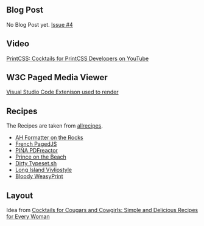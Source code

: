 ## Blog Post

No Blog Post yet. [Issue #4](https://github.com/azettl/printcss.examples/issues/4)

## Video

[PrintCSS: Cocktails for PrintCSS Developers on YouTube](https://youtu.be/yWgCvq7h_Oc)

## W3C Paged Media Viewer

[Visual Studio Code Extenison used to render](https://marketplace.visualstudio.com/items?itemName=abechanta.vscode-ext-paged-media)

## Recipes

The Recipes are taken from [allrecipes](https://www.allrecipes.com/).

- [AH Formatter on the Rocks](https://www.allrecipes.com/recipe/32501/margaritas-on-the-rocks/)
- [French PagedJS](https://www.allrecipes.com/recipe/221890/french-75-cocktail/)
- [PIÑA PDFreactor](https://www.allrecipes.com/recipe/222419/pina-colada-cocktail/)
- [Prince on the Beach](https://www.allrecipes.com/recipe/24221/sex-on-the-beach-iii/)
- [Dirty Typeset.sh](https://www.allrecipes.com/recipe/32238/dirty-martini/)
- [Long Island Vivliostyle](https://www.allrecipes.com/recipe/228491/the-real-long-island-iced-tea/)
- [Bloody WeasyPrint](https://www.allrecipes.com/recipe/65037/classic-bloody-mary/)

## Layout 

Idea from [Cocktails for Cougars and Cowgirls: Simple and Delicious Recipes for Every Woman](https://www.amazon.com/Cocktails-Cougars-Cowgirls-Delicious-Recipes/dp/0692387382)